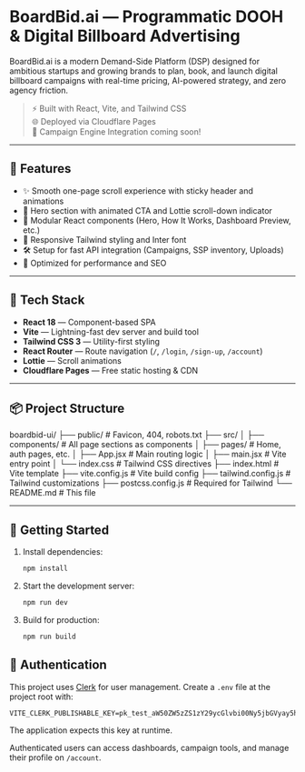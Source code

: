 # BoardBid.ai — Programmatic DOOH & Digital Billboard Advertising

BoardBid.ai is a modern Demand-Side Platform (DSP) designed for ambitious startups and growing brands to plan, book, and launch digital billboard campaigns with real-time pricing, AI-powered strategy, and zero agency friction.

> ⚡ Built with React, Vite, and Tailwind CSS  
> 🌐 Deployed via Cloudflare Pages  
> 🎯 Campaign Engine Integration coming soon!

---

## 🚀 Features

- ✨ Smooth one-page scroll experience with sticky header and animations
- 🎯 Hero section with animated CTA and Lottie scroll-down indicator
- 🧩 Modular React components (Hero, How It Works, Dashboard Preview, etc.)
- 📱 Responsive Tailwind styling and Inter font
- 🛠️ Setup for fast API integration (Campaigns, SSP inventory, Uploads)
- 🧪 Optimized for performance and SEO

---

## 🧱 Tech Stack

- **React 18** — Component-based SPA
- **Vite** — Lightning-fast dev server and build tool
- **Tailwind CSS 3** — Utility-first styling
- **React Router** — Route navigation (`/`, `/login`, `/sign-up`, `/account`)
- **Lottie** — Scroll animations
- **Cloudflare Pages** — Free static hosting & CDN

---

## 📦 Project Structure

boardbid-ui/
├── public/ # Favicon, 404, robots.txt
├── src/
│ ├── components/ # All page sections as components
│ ├── pages/ # Home, auth pages, etc.
│ ├── App.jsx # Main routing logic
│ ├── main.jsx # Vite entry point
│ └── index.css # Tailwind CSS directives
├── index.html # Vite template
├── vite.config.js # Vite build config
├── tailwind.config.js # Tailwind customizations
├── postcss.config.js # Required for Tailwind
└── README.md # This file

---

## 🔧 Getting Started

1. Install dependencies:

   ```bash
   npm install
   ```

2. Start the development server:

   ```bash
   npm run dev
   ```

3. Build for production:

   ```bash
   npm run build
   ```

## 🔐 Authentication

This project uses [Clerk](https://clerk.com/docs/quickstarts/react) for user management. Create a `.env` file at the project root with:

```
VITE_CLERK_PUBLISHABLE_KEY=pk_test_aW50ZW5zZS1zY29ycGlvbi00Ny5jbGVyay5hY2NvdW50cy5kZXYk
```

The application expects this key at runtime.

Authenticated users can access dashboards, campaign tools, and manage their profile on `/account`.


